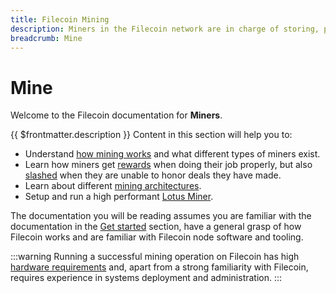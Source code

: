 ```yaml
---
title: Filecoin Mining
description: Miners in the Filecoin network are in charge of storing, providing content and issuing new blocks.
breadcrumb: Mine
---
```


# Mine

Welcome to the Filecoin documentation for **Miners**.

{{ $frontmatter.description }} Content in this section will help you to:

- Understand [how mining works](how-mining-works.md) and what different types of miners exist.
- Learn how miners get [rewards](mining-rewards.md) when doing their job properly, but also [slashed](slashing.md) when they are unable to honor deals they have made.
- Learn about different [mining architectures](mining-architectures.md).
- Setup and run a high performant [Lotus Miner](lotus/README.md).

The documentation you will be reading assumes you are familiar with the documentation in the [Get started](../get-started) section, have a general grasp of how Filecoin works and are familiar with Filecoin node software and tooling.

:::warning
Running a successful mining operation on Filecoin has high [hardware requirements](hardware-requirements.md) and, apart from a strong familiarity with Filecoin, requires experience in systems deployment and administration.
:::
